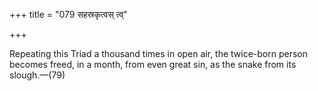 +++
title = "079 सहस्रकृत्वस् त्व्"

+++

Repeating this Triad a thousand times in open air, the twice-born person becomes freed, in a month, from even great sin, as the snake from its slough.—(79)